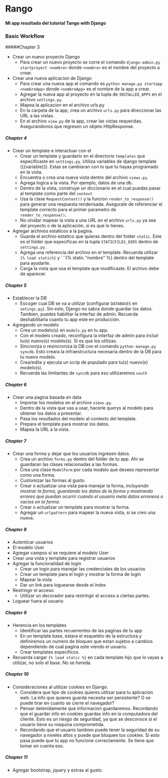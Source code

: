 # Rango

#### Mi app resultado del tutorial Tango with Django

### Basic Workflow 

#####Chapter 3

- Crear un nuevo proyecto Django
    + Para crear un nuevo proyecto se corre el comando ```django-admin.py startproyect <nombre>``` donde ```<nombre>``` es el nombre del proyecto a crear.
- Crear una nueva aplicacion de Django
    + Para crear una nueva app el comando es ```python manage.py startapp <nombreApp>``` donde ```<nombreApp>``` es el nombre de la app a crear.
    + Agregar la nueva app al proyecto en la tupla de ```INSTALLED_APPS``` en el archivo ```settings.py```.
    + Mapea la aplicacion en el archivo urls.py
    + En la carpeta de la app, crea un archivo ```urls.py``` para direccionar las URL a las vistas.
    + En el archivo ```view.py``` de la app, crear las vistas requeridas. Asegurandonos que regresen un objeto HttpResponse.

##### Chapter 4

- Crear un template e interactuar con el
    + Crear un template y guardarlo en el directorio ```templates``` que especificaste en ```settings.py```. Utiliza variables de django template ({{variable}}). Estas se cambiaran con lo que tu hayas programado en la vista.
    + Encuentra o crea una nueva vista dentro del archivo ```views.py```.
    + Agrega logica a la vista. Por ejemplo, datos de una db.
    + Dentro de la vista, construye un diccionario en el cual puedas pasar al template como parte del ```context```
    + Usa la clase ```RequestContext()``` y la funcion ```render_to_response()``` para generar una respuesta renderisada. Asegurate de referenciar el template correcto para el primer parametro de ```render_to_response()```.
    + No olvidar mapear la vista a una URL en el archivo ```urls.py``` ya sea del proyecto o de la aplicación, si es que lo tienes.
- Agregar archivos estaticos a la pagina.
    + Guarda el archivo estatico que quieras dentro del folder ```static```. Este es el folder que especificas en la tupla ```STATICFILES_DIRS``` dentro de ```settings.py```.
    + Agrega una referencia del archivo en el template. Recuerda utilizar ```{% load static%}``` y ```{% static "nombre" %} dentro del template para ayudarte.
    + Carga la vista que usa el template que modificaste. El archivo debe de aparecer.

##### Chapter 5

- Establecer la DB
    + Escoger cual DB se va a utilizar (configurar ```DATABASES``` en ```setings.py```). Sin esto, Django no sabra donde guardar los datos. Tambien, puedes habilitar la interfaz de admin. Recuerda deshabilitarla cuanto tu app este en producción.
- Agregando un modelo
    + Crea un modelo(s) en ```models.py``` en tu app. 
    + Con el modelo creado, reconfigura la interfaz de admin para incluir tu(s) nuevo(s) modelo(s). Si es que los utilizas.
    + Sincroniza o resincroniza la DB con el comando ```python manage.py syncdb```. Esto creara la infraestructura necesaria dentro de la DB para tu nuevo modelo.
    + Crea/edita y ejecuta un scrip de populado para tu(s) nuevo(s) modelo(s).
    + Recuerda las limitantes de ```syncdb``` para eso utilizaremos ```south```

##### Chapter 6

- Crear una pagina basada en data
    + Importar los modelos en el archivo ```views.py```.
    + Dentro de la vista que vas a usar, hacerle querys al modelo para obtener los datos a presentar.
    + Pasa los resultados del modelo al contexto del template.
    + Prepara el template para mostrar los datos.
    + Mapea la URL a la vista.

##### Chapter 7

- Crear una forma y dejar que los usuarios ingresen datos.
    + Crea un archivo ```forms.py``` dentro del folder de tu app. Ahi se guardaran las clases relacionadas a las formas.
    + Crea una clase ```ModelForm``` por cada modelo que desees representar como una forma.
    + Customizar las formas al gusto.
    + Crear o actualizar una vista para manejar la forma, _incluyendo mostrar la forma, guardando los datos de la forma y mostrando errores que puedan ocurrir cuando el usuario meta datos erroneos o vacios en la forma_.
    + Crear o actualizar un template para mostrar la forma.
    + Agregar un ```urlpattern``` para mapear la nueva vista, si se creo una nueva.

##### Chapter 8

- Autenticar usuarios
- El modelo User
- Agregar campos si se requiere al modelo User
- Crear una vista y template para registrar usuarios
- Agregar la funcionalidad de login
    + Crear un login para manejar las credenciales de los usuarios
    + Crear un template para el login y mostrar la forma de login
    + Mapear la vista
    + Dar un link para loguearse desde el index
- Restringir el acceso
    + Utilizar un decorador para restringir el acceso a ciertas partes.
- Loguear fuera al usuario

##### Chapter 9

- Herencia en los templates
    + Identificar las partes recuerrentes de las paginas de tu app
    + En un template base, estara el esqueleto de la estructura y definiremos un numero de bloques que estan sujetos a cambios dependiendo de cual pagina este viendo el usuario.
    + Crear templates especificos.
- Recuerda cargar ```{% load static %}``` en cada template hijo que lo vayas a utilizar, no solo el base. No se hereda. 

##### Chapter 10

- Consideraciones al utilizar cookies en Django.
    + Considera que tipo de cookies quieres utilizar para tu aplicacion web. La info que quieres guarda necesita ser persistente? O se puede tirar en cuanto se cierre el navegador?
    + Pensar detenidamente que informacion guardaremos. Recordando que el guardar info en cookies guardas info en la computadora del cliente. Esto es un riesgo de seguridad, ya que se desconoce si el usuario tiene su maquina comprometida.
    + Recordando que el usuario tambien puede tener la seguridad de su navegador a niveles altos y puede que bloquee tus cookies. Si esto pasa puede que tu app no funcione correctamente. Se tiene que tomar en cuenta eso.

##### Chapter 11

- Agregar bootstrap, jquery y extras al gusto.

